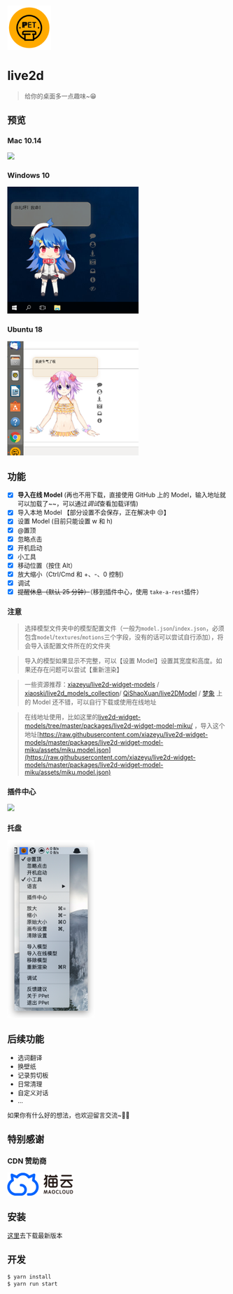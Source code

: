 <img src="assets/logo.png" width="100">

# live2d

> 给你的桌面多一点趣味~😁


## 预览

### Mac 10.14

<img src="assets/preview.gif" width="600">

### Windows 10

<img src="assets/Xnip2020-01-06_01-03-19.png" width="300">

### Ubuntu 18

<img src="assets/Xnip2020-01-06_23-25-25.png" width="300">

## 功能

- [x] **导入在线 Model** (再也不用下载，直接使用 GitHub 上的 Model，输入地址就可以加载了~~，可以通过*调试*查看加载详情)
- [x] 导入本地 Model 【部分设置不会保存，正在解决中 😒】
- [x] 设置 Model (目前只能设置 w 和 h)
- [x] @置顶
- [x] 忽略点击
- [x] 开机启动
- [x] 小工具
- [x] 移动位置（按住 Alt）
- [x] 放大缩小（Ctrl/Cmd 和 +、-、0 控制）
- [x] 调试
- [x] ~~提醒休息（默认 25 分钟）~~（移到插件中心，使用 `take-a-rest`插件）

### 注意

> 选择模型文件夹中的模型配置文件（一般为`model.json`/`index.json`，必须包含`model`/`textures`/`motions`三个字段，没有的话可以尝试自行添加），将会导入该配置文件所在的文件夹

> 导入的模型如果显示不完整，可以【设置 Model】设置其宽度和高度。如果还存在问题可以尝试【重新渲染】

> 一些资源推荐：[xiazeyu/live2d-widget-models](https://github.com/xiazeyu/live2d-widget-models) / [xiaoski/live2d_models_collection](https://github.com/xiaoski/live2d_models_collection)/ [QiShaoXuan/live2DModel](https://github.com/QiShaoXuan/live2DModel) / [梦象](https://mx.paul.ren/) 上的 Model 还不错，可以自行下载或使用在线地址

> 在线地址使用，比如这里的[live2d-widget-models/tree/master/packages/live2d-widget-model-miku/](https://github.com/xiazeyu/live2d-widget-models/tree/master/packages/live2d-widget-model-miku/assets) ，导入这个地址[https://raw.githubusercontent.com/xiazeyu/live2d-widget-models/master/packages/live2d-widget-model-miku/assets/miku.model.json](https://raw.githubusercontent.com/xiazeyu/live2d-widget-models/master/packages/live2d-widget-model-miku/assets/miku.model.json)

### 插件中心

<img src="assets/live2d-plugin.gif" width="400">

### 托盘

<img src="assets/2020-03-15-15-14-47.png" width="200">

## 后续功能

- 选词翻译
- 换壁纸
- 记录剪切板
- 日常清理
- 自定义对话
- ...

如果你有什么好的想法，也欢迎留言交流~👏🏻

## 特别感谢

### CDN 赞助商

<a href="https://www.maoyuncloud.com" target="_blank"><img src="assets/maocloud.png" width="150" alt="猫云"></a>

## 安装

[这里](https://github.com/joker8023/live2d/releases)去下载最新版本

## 开发

```
$ yarn install
$ yarn run start
```
